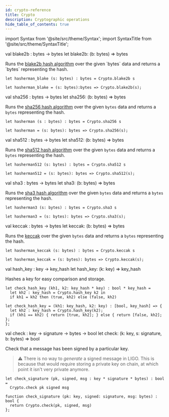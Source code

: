 ```yaml
---
id: crypto-reference
title: Crypto
description: Cryptographic operations
hide_table_of_contents: true
---
```


import Syntax from '@site/src/theme/Syntax';
import SyntaxTitle from '@site/src/theme/SyntaxTitle';

<SyntaxTitle syntax="cameligo">
val blake2b : bytes -> bytes
</SyntaxTitle>

<SyntaxTitle syntax="jsligo">
let blake2b: (b: bytes) => bytes
</SyntaxTitle>

Runs the [blake2b hash algorithm](https://en.wikipedia.org/wiki/BLAKE_(hash_function)#BLAKE2)
over the given `bytes` data and returns a `bytes` representing the hash.

<Syntax syntax="cameligo">

```cameligo
let hasherman_blake (s: bytes) : bytes = Crypto.blake2b s
```
</Syntax>

<Syntax syntax="jsligo">

```jsligo
let hasherman_blake = (s: bytes):bytes => Crypto.blake2b(s);
```

</Syntax>

<SyntaxTitle syntax="cameligo">
val sha256 : bytes -> bytes
</SyntaxTitle>

<SyntaxTitle syntax="jsligo">
let sha256: (b: bytes) => bytes
</SyntaxTitle>

Runs the [sha256 hash algorithm](https://en.wikipedia.org/wiki/SHA-2)
over the given `bytes` data and returns a `bytes` representing the
hash.

<Syntax syntax="cameligo">

```cameligo
let hasherman (s : bytes) : bytes = Crypto.sha256 s
```

</Syntax>

<Syntax syntax="jsligo">

```jsligo
let hasherman = (s: bytes): bytes => Crypto.sha256(s);
```

</Syntax>

<SyntaxTitle syntax="cameligo">
val sha512 : bytes -> bytes
</SyntaxTitle>

<SyntaxTitle syntax="jsligo">
let sha512: (b: bytes) => bytes
</SyntaxTitle>

Runs the [sha512 hash algorithm](https://en.wikipedia.org/wiki/SHA-2) over the given
`bytes` data and returns a `bytes` representing the hash.

<Syntax syntax="cameligo">

```cameligo
let hasherman512 (s: bytes) : bytes = Crypto.sha512 s
```

</Syntax>

<Syntax syntax="jsligo">

```jsligo
let hasherman512 = (s: bytes): bytes => Crypto.sha512(s);
```

</Syntax>

<SyntaxTitle syntax="cameligo">
val sha3 : bytes -> bytes
</SyntaxTitle>

<SyntaxTitle syntax="jsligo">
let sha3: (b: bytes) => bytes
</SyntaxTitle>

Runs the [sha3 hash algorithm](https://en.wikipedia.org/wiki/SHA-3) over the given
`bytes` data and returns a `bytes` representing the hash.

<Syntax syntax="cameligo">

```cameligo
let hasherman3 (s: bytes) : bytes = Crypto.sha3 s
```

</Syntax>

<Syntax syntax="jsligo">

```jsligo
let hasherman3 = (s: bytes): bytes => Crypto.sha3(s);
```

</Syntax>

<SyntaxTitle syntax="cameligo">
val keccak : bytes -> bytes
</SyntaxTitle>

<SyntaxTitle syntax="jsligo">
let keccak: (b: bytes) => bytes
</SyntaxTitle>

Runs the [keccak](https://en.wikipedia.org/wiki/keccak) over the given
`bytes` data and returns a `bytes` representing the hash.

<Syntax syntax="cameligo">

```cameligo
let hasherman_keccak (s: bytes) : bytes = Crypto.keccak s
```

</Syntax>

<Syntax syntax="jsligo">

```jsligo
let hasherman_keccak = (s: bytes): bytes => Crypto.keccak(s);
```

</Syntax>

<SyntaxTitle syntax="cameligo">
val hash_key : key -> key_hash
</SyntaxTitle>

<SyntaxTitle syntax="jsligo">
let hash_key: (k: key) => key_hash
</SyntaxTitle>

Hashes a key for easy comparison and storage.

<Syntax syntax="cameligo">

```cameligo
let check_hash_key (kh1, k2: key_hash * key) : bool * key_hash =
  let kh2 : key_hash = Crypto.hash_key k2 in
  if kh1 = kh2 then (true, kh2) else (false, kh2)
```

</Syntax>

<Syntax syntax="jsligo">

```jsligo
let check_hash_key = (kh1: key_hash, k2: key) : [bool, key_hash] => {
  let kh2 : key_hash = Crypto.hash_key(k2);
  if (kh1 == kh2) { return [true, kh2]; } else { return [false, kh2]; };
};
```

</Syntax>

<SyntaxTitle syntax="cameligo">
val check : key -> signature -> bytes -> bool
</SyntaxTitle>

<SyntaxTitle syntax="jsligo">
let check: (k: key, s: signature, b: bytes) => bool
</SyntaxTitle>

Check that a message has been signed by a particular key.

> ⚠️ There is no way to *generate* a signed message in LIGO. This is because that would require storing a private key on chain, at which point it isn't very private anymore.

<Syntax syntax="cameligo">

```cameligo
let check_signature (pk, signed, msg : key * signature * bytes) : bool =
  Crypto.check pk signed msg
```

</Syntax>

<Syntax syntax="jsligo">

```jsligo
function check_signature (pk: key, signed: signature, msg: bytes) : bool {
  return Crypto.check(pk, signed, msg)
};
```

</Syntax>

